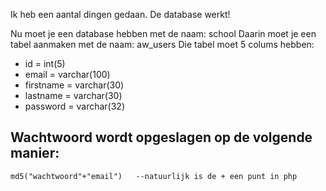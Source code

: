 Ik heb een aantal dingen gedaan.
De database werkt!

Nu moet je een database hebben met de naam: school
Daarin moet je een tabel aanmaken met de naam: aw_users
Die tabel moet 5 colums hebben:
- id = int(5)
- email = varchar(100)
- firstname = varchar(30)
- lastname = varchar(30)
- password = varchar(32)
    

Wachtwoord wordt opgeslagen op de volgende manier:
--------------- 
    md5("wachtwoord"+"email")   --natuurlijk is de + een punt in php 
